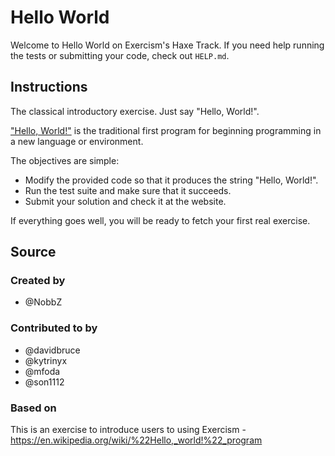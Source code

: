 # Hello World

Welcome to Hello World on Exercism's Haxe Track.
If you need help running the tests or submitting your code, check out `HELP.md`.

## Instructions

The classical introductory exercise.
Just say "Hello, World!".

["Hello, World!"][hello-world] is the traditional first program for beginning programming in a new language or environment.

The objectives are simple:

- Modify the provided code so that it produces the string "Hello, World!".
- Run the test suite and make sure that it succeeds.
- Submit your solution and check it at the website.

If everything goes well, you will be ready to fetch your first real exercise.

[hello-world]: https://en.wikipedia.org/wiki/%22Hello,_world!%22_program

## Source

### Created by

- @NobbZ

### Contributed to by

- @davidbruce
- @kytrinyx
- @mfoda
- @son1112

### Based on

This is an exercise to introduce users to using Exercism - https://en.wikipedia.org/wiki/%22Hello,_world!%22_program